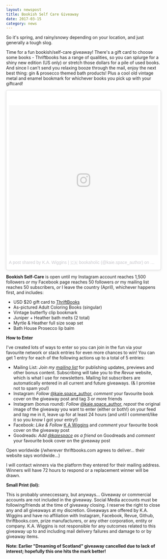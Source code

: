 ```yaml
---
layout: newspost
title: Bookish Self Care Giveaway
date: 2017-03-15
category: news
---
```


So it's spring, and rainy/snowy depending on your location, and just generally a tough slog. 

Time for a fun bookish/self-care giveaway! There's a gift card to choose some books - Thriftbooks has a range of qualities, so you can splurge for a shiny new edition (US only) or stretch those dollars for a pile of used books. And since I can't send you relaxing booze through the mail, enjoy the next best thing: gin & prosecco themed bath products! Plus a cool old vintage metal and enamel bookmark for whichever books you pick up with your giftcard!

<blockquote class="instagram-media" data-instgrm-version="7" style=" background:#FFF; border:0; border-radius:3px; box-shadow:0 0 1px 0 rgba(0,0,0,0.5),0 1px 10px 0 rgba(0,0,0,0.15); margin: 1px; max-width:658px; padding:0; width:99.375%; width:-webkit-calc(100% - 2px); width:calc(100% - 2px);"><div style="padding:8px;"> <div style=" background:#F8F8F8; line-height:0; margin-top:40px; padding:50% 0; text-align:center; width:100%;"> <div style=" background:url(data:image/png;base64,iVBORw0KGgoAAAANSUhEUgAAACwAAAAsCAMAAAApWqozAAAABGdBTUEAALGPC/xhBQAAAAFzUkdCAK7OHOkAAAAMUExURczMzPf399fX1+bm5mzY9AMAAADiSURBVDjLvZXbEsMgCES5/P8/t9FuRVCRmU73JWlzosgSIIZURCjo/ad+EQJJB4Hv8BFt+IDpQoCx1wjOSBFhh2XssxEIYn3ulI/6MNReE07UIWJEv8UEOWDS88LY97kqyTliJKKtuYBbruAyVh5wOHiXmpi5we58Ek028czwyuQdLKPG1Bkb4NnM+VeAnfHqn1k4+GPT6uGQcvu2h2OVuIf/gWUFyy8OWEpdyZSa3aVCqpVoVvzZZ2VTnn2wU8qzVjDDetO90GSy9mVLqtgYSy231MxrY6I2gGqjrTY0L8fxCxfCBbhWrsYYAAAAAElFTkSuQmCC); display:block; height:44px; margin:0 auto -44px; position:relative; top:-22px; width:44px;"></div></div><p style=" color:#c9c8cd; font-family:Arial,sans-serif; font-size:14px; line-height:17px; margin-bottom:0; margin-top:8px; overflow:hidden; padding:8px 0 7px; text-align:center; text-overflow:ellipsis; white-space:nowrap;"><a href="https://www.instagram.com/p/BRrNcbSFbcW/" style=" color:#c9c8cd; font-family:Arial,sans-serif; font-size:14px; font-style:normal; font-weight:normal; line-height:17px; text-decoration:none;" target="_blank">A post shared by K.A. Wiggins | 🇨🇦 bookaholic (@kaie.space_author)</a> on <time style=" font-family:Arial,sans-serif; font-size:14px; line-height:17px;" datetime="2017-03-15T22:14:46+00:00">Mar 15, 2017 at 3:14pm PDT</time></p></div></blockquote>
<script async defer src="//platform.instagram.com/en_US/embeds.js"></script>

**Bookish Self-Care** is open until my Instagram account reaches 1,500 followers *or* my Facebook page reaches 50 followers *or* my mailing list reaches 50 subscribers, *or* I leave the country (April), whichever happens first, and includes:

- USD $20 gift card to [ThriftBooks](http://www.thriftbooks.com)
- As-pictured Adult Coloring Books (singular)
- Vintage butterfly clip bookmark
- Juniper + Heather bath melts (2 total)
- Myrtle & Heather full size soap set
- Bath House Prosecco lip balm

**How to Enter**

I've created lots of ways to enter so you can join in the fun via your favourite network or stack entries for even more chances to win! You can get 1 entry for each of the following actions up to a total of 5 entries:

- Mailing List: *Join my [mailing list](https://www.getrevue.co/profile/kaiespace)* for publishing updates, previews and other bonus content. Subscribing will take you to the *Revue* website, which is what I use for newsletters. Mailing list subscribers are automatically entered in all current and future giveaways. (& I promise not to spam you!) 
- Instagram: *Follow* [@kaie.space_author](https://www.instagram.com/kaie.space_author/), *comment* your favourite book cover on the giveaway post and tag 3 or more friends
- Instagram (bonus round): *Follow* [@kaie.space_author](https://www.instagram.com/kaie.space_author/), *repost* the original image of the giveaway you want to enter (either or both!) on your feed and *tag* me in it, leave up for at least 24 hours (and until I comment/like it so you know I got your entry!)
- Facebook: *Like & Follow* [K A Wiggins](https://www.facebook.com/K-A-Wiggins-424659727877061/) and *comment* your favourite book cover on the giveaway post
- Goodreads: *Add [@kaiespace](https://www.goodreads.com/kaiespace) as a friend* on Goodreads and *comment* your favourite book cover on the giveaway post 

Open worldwide (/wherever thriftbooks.com agrees to deliver... their website says worldwide...)

I will contact winners via the platform they entered for their mailing address. Winners will have 72 hours to respond or a replacement winner will be drawn. 

**Small Print (lol):**

This is probably unneccessary, but anyways... Giveaway or commercial accounts are not included in the giveaway. Social Media accounts must be following/friends at the time of giveaway closing. I reserve the right to close any and all giveaways at my discretion. Giveaways are offered by K.A. Wiggins and have no affiliation with Instagram, Facebook, Revue, Github, thriftbooks.com, prize manufacturers, or any other corporation, entity or company. K.A. Wiggins is not responsible for any outcomes related to this giveaway up to and including mail delivery failures and damage to or by giveaway items.

**Note: Earlier "Dreaming of Scotland" giveaway cancelled due to lack of interest; hopefully this one hits the mark better!**

